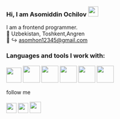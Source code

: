 ### Hi, I am Asomiddin Ochilov <img src="https://media.giphy.com/media/hvRJCLFzcasrR4ia7z/giphy.gif" width="27px">

 I am a frontend programmer. <br>
 📍  Uzbekistan, Toshkent,Angren <br>
 📧 ↪ asomhon12345@gmail.com

 ### Languages and tools I work with: 
 
 <code><img src="https://w7.pngwing.com/pngs/390/229/png-transparent-logo-html5-brand-design-text-logo-number.png" widht="40px" height="40px"></code>
 <code><img src="https://coryrylan.com/assets/images/posts/types/css.svg" widht="45px" height="45px"></code>
 <code><img src="https://image.pngaaa.com/772/3801772-middle.png" widht="45px" height="45px"></code>
 <code><img src="https://www.freepnglogos.com/uploads/javascript-png/javascript-vector-logo-yellow-png-transparent-javascript-vector-12.png" widht="45px" height="45px"></code>
 <code><img src="https://git-scm.com/images/logos/downloads/Git-Icon-1788C.png" widht="45px" height="45px"></code>
 <code><img src="https://e1.pngegg.com/pngimages/452/590/png-clipart-clay-os-6-a-macos-icon-github-desktop-white-cat-on-purple-background-icon.png" widht="45px" height="45px"></code>
 
  
 

follow me
<br>
<br>
<a href="https://www.linkedin.com/in/asomiddin-ochilov-192696228/" target="_blank"><img src="https://image.similarpng.com/very-thumbnail/2020/07/Linkedin-logo-transparent-PNG.png" width="27px"></a>
<a href="https://www.instagram.com/asomiddin_ochilov/" target="_blank"><img src="http://assets.stickpng.com/images/580b57fcd9996e24bc43c521.png" width="27px"></a>
<a href="https://t.me/asomiddin_ochilov" target="_blank"><img src="https://upload.wikimedia.org/wikipedia/commons/thumb/8/82/Telegram_logo.svg/2048px-Telegram_logo.svg.png" width="30px" height="30px"></a>
 




